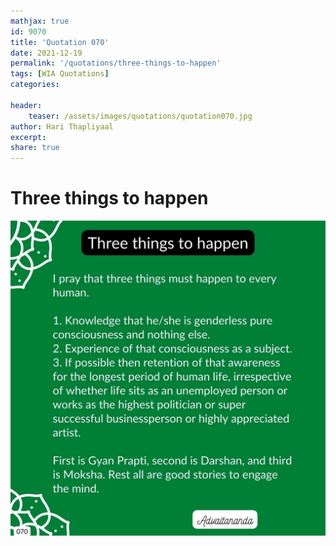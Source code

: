 ```yaml
---
mathjax: true
id: 9070
title: 'Quotation 070'
date: 2021-12-19
permalink: '/quotations/three-things-to-happen'
tags: [WIA Quotations] 
categories: 

header:
    teaser: /assets/images/quotations/quotation070.jpg
author: Hari Thapliyaal 
excerpt:
share: true 
---
```


# Three things to happen

![Three things to happen](/assets/images/quotations/quotation070.jpg)
